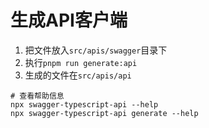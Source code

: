 # 生成API客户端

1. 把文件放入`src/apis/swagger`目录下
2. 执行`pnpm run generate:api`
3. 生成的文件在`src/apis/api`

```shell
# 查看帮助信息
npx swagger-typescript-api --help
npx swagger-typescript-api generate --help
```
